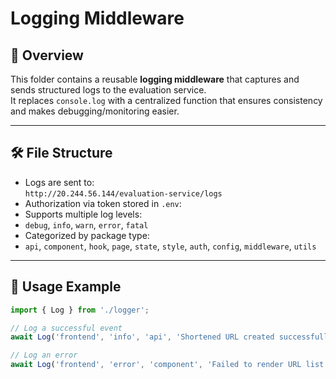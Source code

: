 # Logging Middleware

## 📌 Overview
This folder contains a reusable **logging middleware** that captures and sends structured logs to the evaluation service.  
It replaces `console.log` with a centralized function that ensures consistency and makes debugging/monitoring easier.

---

## 🛠️ File Structure

- Logs are sent to:  
  `http://20.244.56.144/evaluation-service/logs`
- Authorization via token stored in `.env`:
- Supports multiple log levels:
- `debug`, `info`, `warn`, `error`, `fatal`
- Categorized by package type:
- `api`, `component`, `hook`, `page`, `state`, `style`, `auth`, `config`, `middleware`, `utils`

---

## 📖 Usage Example
```ts
import { Log } from './logger';

// Log a successful event
await Log('frontend', 'info', 'api', 'Shortened URL created successfully');

// Log an error
await Log('frontend', 'error', 'component', 'Failed to render URL list');
